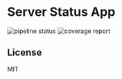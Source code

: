 # Server Status App

![pipeline status](https://gitlab.com/server-status/server-status-app/badges/master/pipeline.svg)
![coverage report](https://gitlab.com/server-status/server-status-app/badges/master/coverage.svg)

## License
MIT
